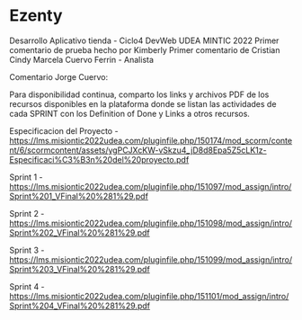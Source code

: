# Ezenty
Desarrollo Aplicativo tienda - Ciclo4 DevWeb UDEA MINTIC 2022
Primer comentario de prueba hecho por Kimberly
Primer comentario de Cristian 
Cindy Marcela Cuervo Ferrin - Analista


Comentario Jorge Cuervo:

Para disponibilidad continua, comparto los links y archivos PDF de los recursos disponibles en la plataforma donde se listan las actividades de cada SPRINT con los Definition of Done y Links a otros recursos.

Especificacion del Proyecto - https://lms.misiontic2022udea.com/pluginfile.php/150174/mod_scorm/content/6/scormcontent/assets/ygPCJXcKW-vSkzu4_jD8d8Epa5Z5cLK1z-Especificaci%C3%B3n%20del%20proyecto.pdf

Sprint 1 - https://lms.misiontic2022udea.com/pluginfile.php/151097/mod_assign/intro/Sprint%201_VFinal%20%281%29.pdf

Sprint 2 - https://lms.misiontic2022udea.com/pluginfile.php/151098/mod_assign/intro/Sprint%202_VFinal%20%281%29.pdf

Sprint 3 - https://lms.misiontic2022udea.com/pluginfile.php/151099/mod_assign/intro/Sprint%203_VFinal%20%281%29.pdf

Sprint 4 - https://lms.misiontic2022udea.com/pluginfile.php/151101/mod_assign/intro/Sprint%204_VFinal%20%281%29.pdf